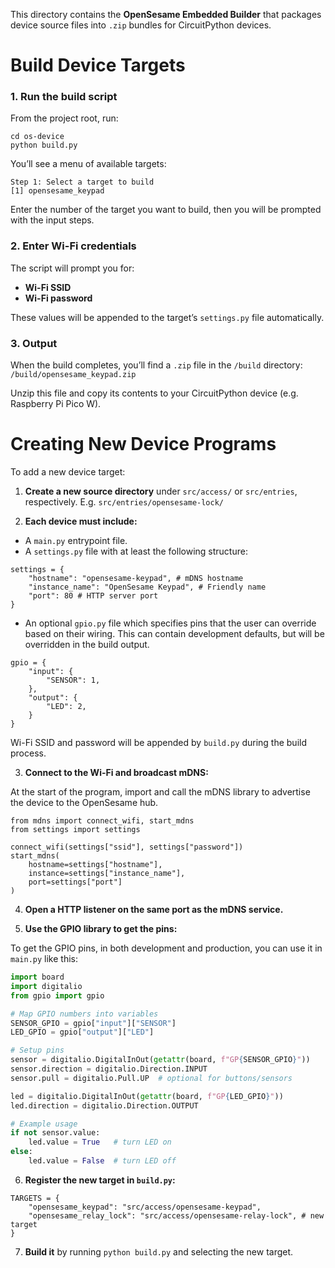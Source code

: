 This directory contains the **OpenSesame Embedded Builder** that packages device source files into  `.zip` bundles for CircuitPython devices.

# Build Device Targets

### 1\. Run the build script

From the project root, run:
```
cd os-device
python build.py
```
  
You’ll see a menu of available targets:

```
Step 1: Select a target to build
[1] opensesame_keypad
```
  
Enter the number of the target you want to build, then you will be prompted with the input steps.  

### 2\. Enter Wi-Fi credentials

The script will prompt you for:
*  **Wi-Fi SSID**
*  **Wi-Fi password**

These values will be appended to the target’s `settings.py` file automatically.

### 3\. Output

When the build completes, you’ll find a `.zip` file in the `/build` directory:
`/build/opensesame_keypad.zip`

Unzip this file and copy its contents to your CircuitPython device (e.g. Raspberry Pi Pico W).

# Creating New Device Programs

To add a new device target:
1.  **Create a new source directory** under `src/access/` or `src/entries`, respectively. E.g. `src/entries/opensesame-lock/`

2.  **Each device must include:**

* A `main.py` entrypoint file.
* A `settings.py` file with at least the following structure:
```
settings = {
	"hostname": "opensesame-keypad", # mDNS hostname
	"instance_name": "OpenSesame Keypad", # Friendly name
	"port": 80 # HTTP server port
}
```

* An optional `gpio.py` file which specifies pins that the user can override based on their wiring. This can contain development defaults, but will be overridden in the build output.

```
gpio = {
    "input": {
        "SENSOR": 1,
    },
    "output": {
        "LED": 2,
    }
}
```

Wi-Fi SSID and password will be appended by `build.py` during the build process.

3.  **Connect to the Wi-Fi and broadcast mDNS:**

At the start of the program, import and call the mDNS library to advertise the device to the OpenSesame hub.

```
from mdns import connect_wifi, start_mdns
from settings import settings

connect_wifi(settings["ssid"], settings["password"])
start_mdns(
	hostname=settings["hostname"],
	instance=settings["instance_name"],
	port=settings["port"]
)
```

4. **Open a HTTP listener on the same port as the mDNS service.**

5.  **Use the GPIO library to get the pins:**

To get the GPIO pins, in both development and production, you can use it in `main.py` like this:

```python
import board
import digitalio
from gpio import gpio

# Map GPIO numbers into variables
SENSOR_GPIO = gpio["input"]["SENSOR"]
LED_GPIO = gpio["output"]["LED"]

# Setup pins
sensor = digitalio.DigitalInOut(getattr(board, f"GP{SENSOR_GPIO}"))
sensor.direction = digitalio.Direction.INPUT
sensor.pull = digitalio.Pull.UP  # optional for buttons/sensors

led = digitalio.DigitalInOut(getattr(board, f"GP{LED_GPIO}"))
led.direction = digitalio.Direction.OUTPUT

# Example usage
if not sensor.value:
    led.value = True   # turn LED on
else:
    led.value = False  # turn LED off
```

6.  **Register the new target in `build.py`:**

```
TARGETS = {
	"opensesame_keypad": "src/access/opensesame-keypad",
	"opensesame_relay_lock": "src/access/opensesame-relay-lock", # new target
}
```

7.  **Build it** by running `python build.py` and selecting the new target.
